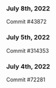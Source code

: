 ### July 8th, 2022

Commit #43872

### July 5th, 2022

Commit #314353


### July 4th, 2022

Commit #72281
